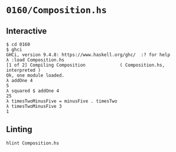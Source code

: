 # `0160/Composition.hs`

## Interactive

```console
$ cd 0160
$ ghci
GHCi, version 9.4.8: https://www.haskell.org/ghc/  :? for help
λ :load Composition.hs
[1 of 2] Compiling Composition             ( Composition.hs, interpreted )
Ok, one module loaded.
λ addOne 4
5
λ squared $ addOne 4
25
λ timesTwoMinusFive = minusFive . timesTwo
λ timesTwoMinusFive 3
1
```

## Linting

```console
hlint Composition.hs
```
